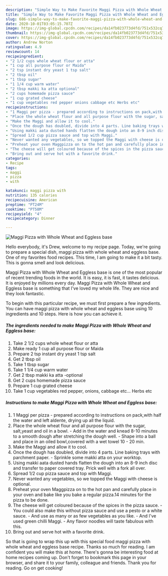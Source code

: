 ```yaml
---
description: "Simple Way to Make Favorite Maggi Pizza with Whole Wheat and Eggless base"
title: "Simple Way to Make Favorite Maggi Pizza with Whole Wheat and Eggless base"
slug: 686-simple-way-to-make-favorite-maggi-pizza-with-whole-wheat-and-eggless-base
date: 2020-10-01T03:05:15.707Z
image: https://img-global.cpcdn.com/recipes/da14fb023773d4fd/751x532cq70/maggi-pizza-with-whole-wheat-and-eggless-base-recipe-main-photo.jpg
thumbnail: https://img-global.cpcdn.com/recipes/da14fb023773d4fd/751x532cq70/maggi-pizza-with-whole-wheat-and-eggless-base-recipe-main-photo.jpg
cover: https://img-global.cpcdn.com/recipes/da14fb023773d4fd/751x532cq70/maggi-pizza-with-whole-wheat-and-eggless-base-recipe-main-photo.jpg
author: Andrew Norton
ratingvalue: 4.9
reviewcount: 14
recipeingredient:
- "2 1/2 cups whole wheat flour or atta"
- "1 cup all purpose flour or Maida"
- "2 tsp instant dry yeast 1 tsp salt"
- "2 tbsp oil"
- "1 tbsp sugar"
- "1 1/4 cup warm water"
- "2 tbsp makki ka atta optional"
- "2 cups homemade pizza sauce"
- "1 cup grated cheese"
- "1 cup vegetables red pepper onions cabbage etc Herbs etc"
recipeinstructions:
- "1 Maggi per pizza - prepared according to instructions on pack,with half the water and left aldente, drying up all the liquid."
- "Place the whole wheat flour and all purpose flour with the sugar, salt,yeast and oil in a bowl. Add in the water and knead 8-10 minutes to a smooth dough after stretching the dough well. Shape into a ball and place in an oiled bowl,covered with a wet towel 10 - 20 min."
- "Make the Maggi and allow it to cool."
- "Once the dough has doubled, divide into 4 parts. Line baking trays with parchment paper. Sprinkle some makki atta on your worktop."
- "Using makki aata dusted hands flatten the dough into an 8-9 inch disc and transfer to paper covered tray. Prick well with a fork all over."
- "Spread 1/2 cup pizza sauce and top with Maggi."
- "Never wanted any vegetables, so we topped the Maggi with cheese is optional."
- "Preheat your oven Maggpizza on to the hot pan and carefully place in your oven and bake like you bake a regular pizza.14 minutes for the pizza to be done."
- "The cheese will get coloured because of the spices in the pizza sauce. You could also make this without pizza sauce and use a pesto or a white sauce. And use as many or as few vegetables as you like. And I&#39;ve used green chilli Maggi. Any flavor noodles will taste fabulous with this."
- "Bring out and serve hot with a favorite drink."
categories:
- Recipe
tags:
- maggi
- pizza
- with

katakunci: maggi pizza with 
nutrition: 135 calories
recipecuisine: American
preptime: "PT24M"
cooktime: "PT58M"
recipeyield: "4"
recipecategory: Dinner

---
```



![Maggi Pizza with Whole Wheat and Eggless base](https://img-global.cpcdn.com/recipes/da14fb023773d4fd/751x532cq70/maggi-pizza-with-whole-wheat-and-eggless-base-recipe-main-photo.jpg)

Hello everybody, it's Drew, welcome to my recipe page. Today, we're going to prepare a special dish, maggi pizza with whole wheat and eggless base. One of my favorites food recipes. This time, I am going to make it a bit tasty. This is gonna smell and look delicious.



Maggi Pizza with Whole Wheat and Eggless base is one of the most popular of recent trending foods in the world. It is easy, it is fast, it tastes delicious. It is enjoyed by millions every day. Maggi Pizza with Whole Wheat and Eggless base is something that I've loved my whole life. They are nice and they look fantastic.


To begin with this particular recipe, we must first prepare a few ingredients. You can have maggi pizza with whole wheat and eggless base using 10 ingredients and 10 steps. Here is how you can achieve it.

<!--inarticleads1-->

##### The ingredients needed to make Maggi Pizza with Whole Wheat and Eggless base:

1. Take 2 1/2 cups whole wheat flour or atta
1. Make ready 1 cup all purpose flour or Maida
1. Prepare 2 tsp instant dry yeast 1 tsp salt
1. Get 2 tbsp oil
1. Take 1 tbsp sugar
1. Take 1 1/4 cup warm water
1. Get 2 tbsp makki ka atta -optional
1. Get 2 cups homemade pizza sauce
1. Prepare 1 cup grated cheese
1. Take 1 cup vegetables red pepper, onions, cabbage etc... Herbs etc




<!--inarticleads2-->

##### Instructions to make Maggi Pizza with Whole Wheat and Eggless base:

1. 1 Maggi per pizza - prepared according to instructions on pack,with half the water and left aldente, drying up all the liquid.
1. Place the whole wheat flour and all purpose flour with the sugar, salt,yeast and oil in a bowl. - Add in the water and knead 8-10 minutes to a smooth dough after stretching the dough well. - Shape into a ball and place in an oiled bowl,covered with a wet towel 10 - 20 min.
1. Make the Maggi and allow it to cool.
1. Once the dough has doubled, divide into 4 parts. Line baking trays with parchment paper. - Sprinkle some makki atta on your worktop.
1. Using makki aata dusted hands flatten the dough into an 8-9 inch disc and transfer to paper covered tray. Prick well with a fork all over.
1. Spread 1/2 cup pizza sauce and top with Maggi.
1. Never wanted any vegetables, so we topped the Maggi with cheese is optional.
1. Preheat your oven Maggpizza on to the hot pan and carefully place in your oven and bake like you bake a regular pizza.14 minutes for the pizza to be done.
1. The cheese will get coloured because of the spices in the pizza sauce. - You could also make this without pizza sauce and use a pesto or a white sauce. - And use as many or as few vegetables as you like. - And I&#39;ve used green chilli Maggi. - Any flavor noodles will taste fabulous with this.
1. Bring out and serve hot with a favorite drink.




So that is going to wrap this up with this special food maggi pizza with whole wheat and eggless base recipe. Thanks so much for reading. I am confident you will make this at home. There's gonna be interesting food at home recipes coming up. Don't forget to bookmark this page in your browser, and share it to your family, colleague and friends. Thank you for reading. Go on get cooking!
